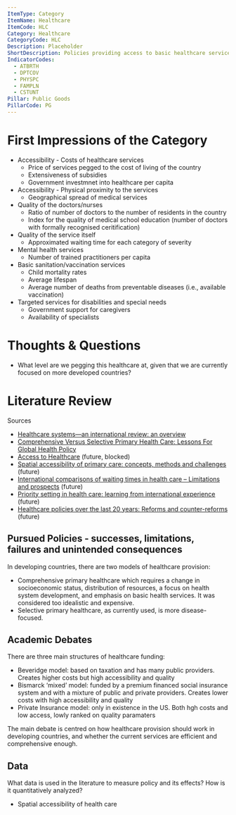 ```yaml
---
ItemType: Category
ItemName: Healthcare
ItemCode: HLC
Category: Healthcare
CategoryCode: HLC
Description: Placeholder
ShortDescription: Policies providing access to basic healthcare services.
IndicatorCodes:
  - ATBRTH
  - DPTCOV
  - PHYSPC
  - FAMPLN
  - CSTUNT
Pillar: Public Goods
PillarCode: PG
---
```


# First Impressions of the Category 
* Accessibility - Costs of healthcare services
  * Price of services pegged to the cost of living of the country 
  * Extensiveness of subsidies 
  * Government investmnet into healthcare per capita 
* Accessibility - Physical proximity to the services 
  * Geographical spread of medical services 
* Quality of the doctors/nurses 
  * Ratio of number of doctors to the number of residents in the country 
  * Index for the quality of medical school education (number of doctors with formally recognised ceritification)
* Quality of the service itself 
  * Approximated waiting time for each category of severity 
* Mental health services 
  * Number of trained practitioners per capita 
* Basic sanitation/vaccination services 
  * Child mortality rates 
  * Average lifespan 
  * Average number of deaths from preventable diseases (i.e., available vaccination)
* Targeted services for disabilities and special needs 
  * Government support for caregivers 
  * Availability of specialists 

# Thoughts & Questions
* What level are we pegging this healthcare at, given that we are currently focused on more developed countries? 

# Literature Review 
Sources 
* [Healthcare systems—an international review: an overview](https://doi.org/10.1093/ndt/14.suppl_6.3)
* [Comprehensive Versus Selective Primary Health Care: Lessons For Global Health Policy](https://doi.org/10.1377/hlthaff.23.3.167)
* [Access to Healthcare](https://www.routledge.com/Access-to-Health-Care/Gulliford-Morgan/p/book/9780415275460?srsltid=AfmBOop_ApT8TPQ34seaTrZMpYTpKiJ6JAI2aJRyfDnN9aKTY6xonnvG) (future, blocked)
* [Spatial accessibility of primary care: concepts, methods and challenges](https://link.springer.com/article/10.1186/1476-072X-3-3) (future)
* [International comparisons of waiting times in health care – Limitations and prospects](https://doi.org/10.1016/j.healthpol.2013.06.013) (future)
* [Priority setting in health care: learning from international experience](https://doi.org/10.1016/S0168-8510(97)00054-7) (future)
* [Healthcare policies over the last 20 years: Reforms and counter-reforms](https://doi.org/10.1016/j.healthpol.2009.11.006) (future)

## Pursued Policies - successes, limitations, failures and unintended consequences
In developing countries, there are two models of healthcare provision: 
* Comprehensive primary healthcare which requires a change in socioeconomic status, distribution of resources, a focus on health system development, and emphasis on basic health services. It was considered too idealistic and expensive.
* Selective primary healthcare, as currently used, is more disease-focused.


## Academic Debates 
There are three main structures of healthcare funding: 
* Beveridge model: based on taxation and has many public providers. Creates higher costs but high accessibility and quality
* Bismarck ‘mixed’ model: funded by a premium financed social insurance system and with a mixture of public and private providers. Creates lower costs with high accessibility and quality 
* Private Insurance model: only in existence in the US. Both hgh costs and low access, lowly ranked on quality paramaters 

The main debate is centred on how healthcare provision should work in developing countries, and whether the current services are efficient and comprehensive enough. 

## Data 
What data is used in the literature to measure policy and its effects? How is it quantitatively analyzed?
* Spatial accessibility of health care


